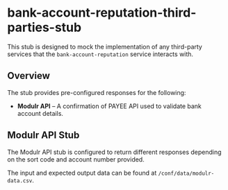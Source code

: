 # bank-account-reputation-third-parties-stub

This stub is designed to mock the implementation of any third-party services that the `bank-account-reputation` service interacts with.

## Overview

The stub provides pre-configured responses for the following:

- **Modulr API** – A confirmation of PAYEE API used to validate bank account details.

## Modulr API Stub

The Modulr API stub is configured to return different responses depending on the sort code and account number provided.

The input and expected output data can be found at `/conf/data/modulr-data.csv`.

